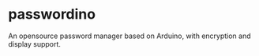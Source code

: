 # passwordino
An opensource password manager based on Arduino, with encryption and display support.
